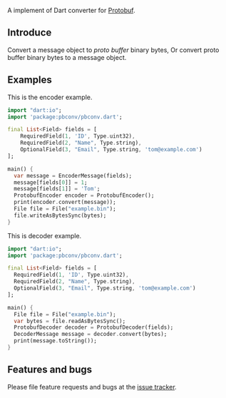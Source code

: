 A implement of Dart converter for [Protobuf](https://developers.google.com/protocol-buffers/).

## Introduce

Convert a message object to *proto buffer* binary bytes, Or convert proto buffer binary bytes to a message object.

## Examples
This is the encoder example.
```dart
import "dart:io";
import 'package:pbconv/pbconv.dart';

final List<Field> fields = [
    RequiredField(1, 'ID', Type.uint32),
    RequiredField(2, "Name", Type.string),
    OptionalField(3, "Email", Type.string, 'tom@example.com')
];

main() {
  var message = EncoderMessage(fields);
  message[fields[0]] = 1;
  message[fields[1]] = 'Tom';
  ProtobufEncoder encoder = ProtobufEncoder();
  print(encoder.convert(message));
  File file = File("example.bin");
  file.writeAsBytesSync(bytes);
}
```

This is decoder example.
```dart
import "dart:io";
import 'package:pbconv/pbconv.dart';

final List<Field> fields = [
  RequiredField(1, 'ID', Type.uint32),
  RequiredField(2, "Name", Type.string),
  OptionalField(3, "Email", Type.string, 'tom@example.com')
];

main() {
  File file = File("example.bin");
  var bytes = file.readAsBytesSync();
  ProtobufDecoder decoder = ProtobufDecoder(fields);
  DecoderMessage message = decoder.convert(bytes);
  print(message.toString());
}
```

## Features and bugs
Please file feature requests and bugs at the [issue tracker][tracker].

[tracker]: https://github.com/skyarm/pbconv/issues
